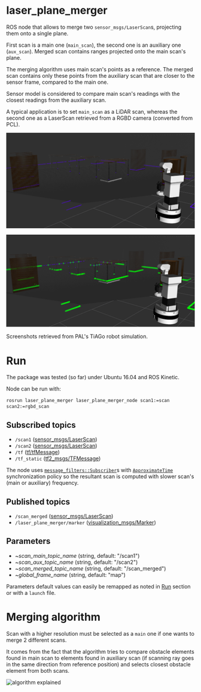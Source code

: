 # laser_plane_merger
ROS node that allows to merge two `sensor_msgs/LaserScan`s, projecting them onto a single plane.

First scan is a main one (`main_scan`), the second one is an auxiliary one (`aux_scan`). Merged scan contains ranges projected onto the main scan's plane.

The merging algorithm uses main scan's points as a reference. The merged scan contains only these points from the auxiliary scan that are closer to the sensor frame, compared to the main one.

Sensor model is considered to compare main scan's readings with the closest readings from the auxiliary scan.

A typical application is to set `main_scan` as a LiDAR scan, whereas the second one as a LaserScan retrieved from a RGBD camera (converted from PCL).

![Separate LaserScans for LiDAR and RGBD camera](doc/tiago_office_laser_rgbd.png)

![Merged scans, projected onto single plane](doc/tiago_office_scans_merged.png)

Screenshots retrieved from PAL's TiAGo robot simulation.

# Run
The package was tested (so far) under Ubuntu 16.04 and ROS Kinetic.

Node can be run with:

    rosrun laser_plane_merger laser_plane_merger_node scan1:=scan scan2:=rgbd_scan

## Subscribed topics
* `/scan1` ([sensor_msgs/LaserScan](http://docs.ros.org/en/kinetic/api/sensor_msgs/html/msg/LaserScan.html))
* `/scan2` ([sensor_msgs/LaserScan](http://docs.ros.org/en/kinetic/api/sensor_msgs/html/msg/LaserScan.html))
* `/tf` ([tf/tfMessage](http://docs.ros.org/en/kinetic/api/tf/html/msg/tfMessage.html))
* `/tf_static` ([tf2_msgs/TFMessage](http://docs.ros.org/en/kinetic/api/tf2_msgs/html/msg/TFMessage.html))

The node uses [`message_filters::Subscriber`](http://docs.ros.org/en/kinetic/api/message_filters/html/c++/classmessage__filters_1_1Subscriber.html)s with [`ApproximateTime`](http://wiki.ros.org/message_filters/ApproximateTime) synchronization policy so the resultant scan is computed with slower scan's (main or auxiliary) frequency.

## Published topics
* `/scan_merged` ([sensor_msgs/LaserScan](http://docs.ros.org/en/kinetic/api/sensor_msgs/html/msg/LaserScan.html))
* `/laser_plane_merger/marker` ([visualization_msgs/Marker](http://docs.ros.org/en/kinetic/api/visualization_msgs/html/msg/Marker.html))

## Parameters
* ~*scan_main_topic_name* (string, default: "/scan1")
* ~*scan_aux_topic_name* (string, default: "/scan2")
* ~*scan_merged_topic_name* (string, default: "/scan_merged")
* ~*global_frame_name* (string, default: "map")

Parameters default values can easily be remapped as noted in [Run](https://github.com/rayvburn/laser_plane_merger/blob/main/README.md#run) section or with a `launch` file.

# Merging algorithm
Scan with a higher resolution must be selected as a `main` one if one wants to merge 2 different scans. 

It comes from the fact that the algorithm tries to compare obstacle elements found in main scan to elements found in auxiliary scan (if scanning ray goes in the same direction from reference position) and selects closest obstacle element from both scans.

![algorithm explained](https://plantuml.gitlab-static.net/png/U9pjLijkt30ClFih25-wCR0_q4ERKx-WjoPOq39j2vMb1IcdJR--fEnzPVj2s-IKqnhMS3Wpr4g-bOoSvobKrQQvWUts7THjoYE8moY0pFw1khhwqSi5xTAqdpD1Pbth4qy2FQS9xgAXzHad4iW9Xf1Q3CiB9VoxkikUwz8-YSy-gRJKGshLaWkaH1HeefYLECsn0n_XvE9CmR-mB7g4CepaXp5RRHu9c6GE6MCkE6L1vn9tFWvcoH0JAfCjlf756tpyK5ULxw4-D1UjU_0oO_3VqAHf4NycjlSoj-BOjzIzhuqlLc1QFcMUwHxg_Tm6B-Enu2UMdbglZONDYDdIgG2X6q-bQw5IW6D23K-qeSip4pYjzvBDOkhV6cHxu6-QGuUckP1onhTLLEUPt0ehcu6f9wRew2WHDbV1tLYvRHJTbV74VQmuakk2Kls2-_SaVS112NpilCFYDO-OhmrzGO6EihgXicLiuhkTIT_jYlYweY2q3gr7VRv_3VoP0rUElgfUKtxEbDS3CN66zl69Tuo37MeR56UpYCED7dX_Zbse9ymwEfo_-k2H7vVpTKNVHRLw7YJgWUt6bCHakg2_h4BlufMnJOkYbZIHyqIBlfTjk9X44PhQS76FKBbSpb9QH9IikikDi4VFOjh_2yygYVMY7ipM0L1kvwV6HEsM419hptqgizEYizGKeOLDi_xL9k91ap10qnJHBzEfsDAFdggwrHrcdq3V0GDpAXq0)

